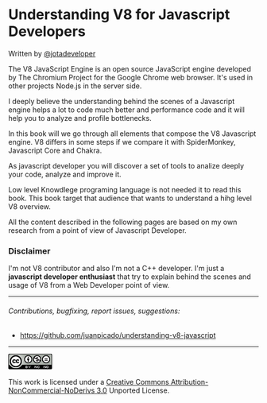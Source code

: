 # Understanding V8 for Javascript Developers

Written by [@jotadeveloper](https://twitter.com/jotadeveloper)

The V8 JavaScript Engine is an open source JavaScript engine developed by The Chromium Project for the Google Chrome web browser.  It's used in other projects Node.js in the server side.

I deeply believe the understanding behind the scenes of a Javascript engine helps a lot to code much better and performance code and it will help you to analyze and profile bottlenecks.

In this book will we go through all elements that compose the V8 Javascript engine. V8 differs in some steps if we compare it with SpiderMonkey, Javascript Core and Chakra.

As javascript developer you will discover a set of tools to analize deeply your code, analyze and improve it. 

Low level Knowdlege programing language is not needed it to read this book. This book target that audience that wants to understand a hihg level V8 overview.

All the content described in the following pages are based on my own research from a point of view of Javascript Developer.


### Disclaimer

I'm not V8 contributor and also I'm not a C++ developer. I'm just a **javascript developer enthusiast** that try to explain behind the scenes and usage of V8 from a Web Developer point of view.

***

###### Contributions, bugfixing, report issues, suggestions:

* https://github.com/juanpicado/understanding-v8-javascript

***

![](/assets/88x31.png)

This work is licensed under a [Creative Commons Attribution-NonCommercial-NoDerivs 3.0](https://creativecommons.org/licenses/by-nc-nd/3.0/) Unported License.